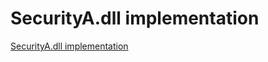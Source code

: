 # SecurityA.dll implementation
[SecurityA.dll implementation](https://aiwithcloud.com/2022/09/15/securitya-dll_implementation/)